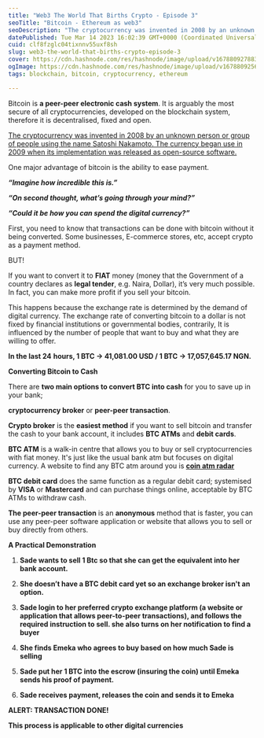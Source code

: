 ```yaml
---
title: "Web3 The World That Births Crypto - Episode 3"
seoTitle: "Bitcoin - Ethereum as web3"
seoDescription: "The cryptocurrency was invented in 2008 by an unknown person or group of people using the name Satoshi Nakamoto. The currency began use in 2009 when its imp"
datePublished: Tue Mar 14 2023 16:02:39 GMT+0000 (Coordinated Universal Time)
cuid: clf8fzglc04tixnnv55uxf8sh
slug: web3-the-world-that-births-crypto-episode-3
cover: https://cdn.hashnode.com/res/hashnode/image/upload/v1678809278839/583dfb7b-fd0d-4334-b8d9-46f047febb3f.jpeg
ogImage: https://cdn.hashnode.com/res/hashnode/image/upload/v1678809256684/bc9e3d02-27e6-458f-bee3-cc52e2d8aeff.jpeg
tags: blockchain, bitcoin, cryptocurrency, ethereum

---
```


Bitcoin is **a peer-peer electronic cash system**. It is arguably the most secure of all cryptocurrencies, developed on the blockchain system, therefore it is decentralised, fixed and open.

[The cryptocurrency was invented in 2008 by an unknown person or group of people using the name Satoshi Nakamoto. The currency began use in 2009 when its implementation was released as open-source software.](https://en.wikipedia.org/wiki/Bitcoin)

One major advantage of bitcoin is the ability to ease payment.

***“Imagine how incredible this is.”***

***“On second thought, what’s going through your mind?”***

***“Could it be how you can spend the digital currency?”***

First, you need to know that transactions can be done with bitcoin without it being converted. Some businesses, E-commerce stores, etc, accept crypto as a payment method.

BUT!

If you want to convert it to **FIAT** money (money that the Government of a country declares as **legal tender**, e.g. Naira, Dollar), it’s very much possible. In fact, you can make more profit if you sell your bitcoin. 

This happens because the exchange rate is determined by the demand of digital currency. The exchange rate of converting bitcoin to a dollar is not fixed by financial institutions or governmental bodies, contrarily, It is influenced by the number of people that want to buy and what they are willing to offer.

**In the last 24** **hours, 1 BTC → 41,081.00 USD / 1 BTC → 17,057,645.17 NGN.**

**Converting Bitcoin to Cash**

There are **two main options to convert BTC into cash** for you to save up in your bank;

**cryptocurrency broker** or **peer-peer transaction**. 

**Crypto broker** is the **easiest method** if you want to sell bitcoin and transfer the cash to your bank account, it includes **BTC ATMs** and **debit cards**.

**BTC ATM** is a walk-in centre that allows you to buy or sell cryptocurrencies with fiat money. It's just like the usual bank atm but focuses on digital currency. A website to find any BTC atm around you is [**coin atm radar**](https://coinatmradar.com/)

**BTC debit card** does the same function as a regular debit card; systemised by **VISA** or **Mastercard** and can purchase things online, acceptable by BTC ATMs to withdraw cash.

**The peer-peer transaction** is an **anonymous** method that is faster, you can use any peer-peer software application or website that allows you to sell or buy directly from others.

**A Practical Demonstration**

1. **Sade wants to sell 1 Btc so that she can get the equivalent into her bank account.**
    
2. **She doesn’t have a BTC debit card yet so an exchange broker isn't an option.**
    
3. **Sade login to her preferred crypto exchange platform (a website or application that allows peer-to-peer transactions), and follows the required instruction to sell. she also turns on her notification to find a buyer**
    
4. **She finds Emeka who agrees to buy based on how much Sade is  selling**
    
5. **Sade put her 1 BTC into the escrow (insuring the coin) until Emeka sends his proof of payment.**
    
6. **Sade receives payment, releases the coin and sends it to Emeka**
    

**ALERT: TRANSACTION DONE!** 

**This process is applicable to other digital currencies**